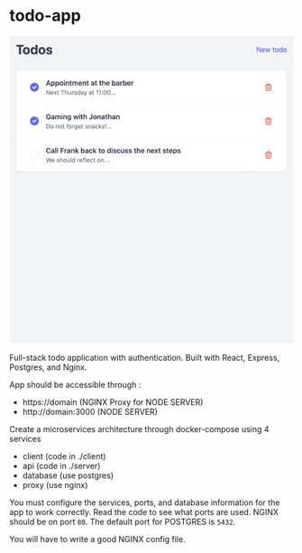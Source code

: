 # todo-app

<img src="docs/preview-2.png" />

Full-stack todo application with authentication. Built with React, Express, Postgres, and Nginx.

App should be accessible through : 

- https://domain (NGINX Proxy for NODE SERVER)
- http://domain:3000 (NODE SERVER)

Create a microservices architecture through docker-compose using 4 services

- client (code in ./client)
- api (code in ./server)
- database (use postgres)
- proxy (use nginx)

You must configure the services, ports, and database information for the app to work correctly. Read the code to see what ports are used. NGINX should be on port `80`. The default port for POSTGRES is `5432`.

You will have to write a good NGINX config file.
